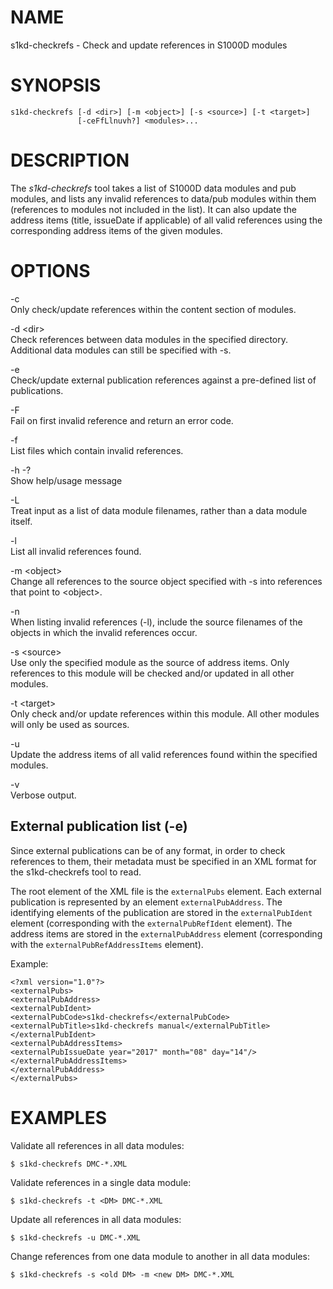 NAME
====

s1kd-checkrefs - Check and update references in S1000D modules

SYNOPSIS
========

    s1kd-checkrefs [-d <dir>] [-m <object>] [-s <source>] [-t <target>]
                   [-ceFfLlnuvh?] <modules>...

DESCRIPTION
===========

The *s1kd-checkrefs* tool takes a list of S1000D data modules and pub modules, and lists any invalid references to data/pub modules within them (references to modules not included in the list). It can also update the address items (title, issueDate if applicable) of all valid references using the corresponding address items of the given modules.

OPTIONS
=======

-c  
Only check/update references within the content section of modules.

-d &lt;dir&gt;  
Check references between data modules in the specified directory. Additional data modules can still be specified with -s.

-e  
Check/update external publication references against a pre-defined list of publications.

-F  
Fail on first invalid reference and return an error code.

-f  
List files which contain invalid references.

-h -?  
Show help/usage message

-L  
Treat input as a list of data module filenames, rather than a data module itself.

-l  
List all invalid references found.

-m &lt;object&gt;  
Change all references to the source object specified with -s into references that point to &lt;object&gt;.

-n  
When listing invalid references (-l), include the source filenames of the objects in which the invalid references occur.

-s &lt;source&gt;  
Use only the specified module as the source of address items. Only references to this module will be checked and/or updated in all other modules.

-t &lt;target&gt;  
Only check and/or update references within this module. All other modules will only be used as sources.

-u  
Update the address items of all valid references found within the specified modules.

-v  
Verbose output.

External publication list (-e)
------------------------------

Since external publications can be of any format, in order to check references to them, their metadata must be specified in an XML format for the s1kd-checkrefs tool to read.

The root element of the XML file is the `externalPubs` element. Each external publication is represented by an element `externalPubAddress`. The identifying elements of the publication are stored in the `externalPubIdent` element (corresponding with the `externalPubRefIdent` element). The address items are stored in the `externalPubAddress` element (corresponding with the `externalPubRefAddressItems` element).

Example:

    <?xml version="1.0"?>
    <externalPubs>
    <externalPubAddress>
    <externalPubIdent>
    <externalPubCode>s1kd-checkrefs</externalPubCode>
    <externalPubTitle>s1kd-checkrefs manual</externalPubTitle>
    </externalPubIdent>
    <externalPubAddressItems>
    <externalPubIssueDate year="2017" month="08" day="14"/>
    </externalPubAddressItems>
    </externalPubAddress>
    </externalPubs>

EXAMPLES
========

Validate all references in all data modules:

    $ s1kd-checkrefs DMC-*.XML

Validate references in a single data module:

    $ s1kd-checkrefs -t <DM> DMC-*.XML

Update all references in all data modules:

    $ s1kd-checkrefs -u DMC-*.XML

Change references from one data module to another in all data modules:

    $ s1kd-checkrefs -s <old DM> -m <new DM> DMC-*.XML
